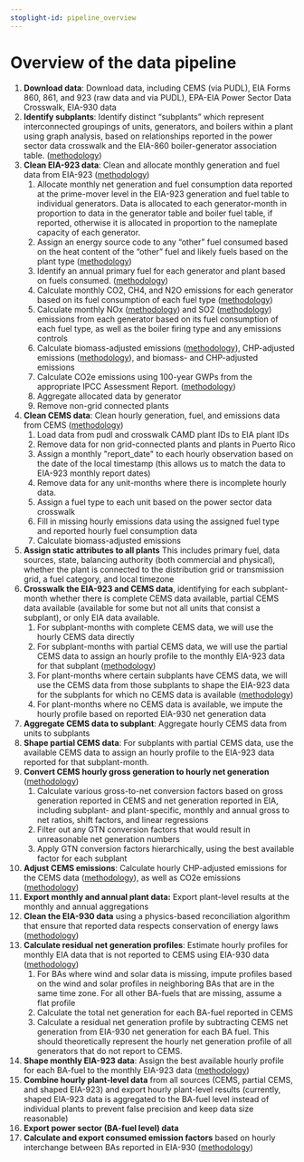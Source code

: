 ```yaml
---
stoplight-id: pipeline_overview
---
```


# Overview of the data pipeline

1. **Download data**: Download data, including CEMS (via PUDL), EIA Forms 860, 861, and 923 (raw data and via PUDL), EPA-EIA Power Sector Data Crosswalk, EIA-930 data
2. **Identify subplants**: Identify distinct “subplants” which represent interconnected groupings of units, generators, and boilers within a plant using graph analysis, based on relationships reported in the power sector data crosswalk and the EIA-860 boiler-generator association table. ([methodology](../Methodology/Data%20Aggregation/Subplant%20Aggregation.md))
3. **Clean EIA-923 data**: Clean and allocate monthly generation and fuel data from EIA-923 ([methodology](../Methodology/Data%20Cleaning/EIA-923%20Data.md))
    1. Allocate monthly net generation and fuel consumption data reported at the prime-mover level in the EIA-923 generation and fuel table to individual generators. Data is allocated to each generator-month in proportion to data in the generator table and boiler fuel table, if reported, otherwise it is allocated in proportion to the nameplate capacity of each generator.
    2. Assign an energy source code to any “other” fuel consumed based on the heat content of the “other” fuel and likely fuels based on the plant type ([methodology](../Methodology/Emissions%20Calculations/Assigning%20Energy%20Source%20Codes.md))
    3. Identify an annual primary fuel for each generator and plant based on fuels consumed. ([methodology](../Methodology/Data%20Aggregation/Plant%20Primary%20Fuel.md))
    4. Calculate monthly CO2, CH4, and N2O emissions for each generator based on its fuel consumption of each fuel type ([methodology](../Methodology/Emissions%20Calculations/GHG%20Emissions.md))
    5. Calculate monthly NOx ([methodology](../Methodology/Emissions%20Calculations/NOx%20Emissions.md)) and SO2 ([methodology](../Methodology/Emissions%20Calculations/SO2%20Emissions.md)) emissions from each generator based on its fuel consumption of each fuel type, as well as the boiler firing type and any emissions controls
    6. Calculate biomass-adjusted emissions ([methodology](../Methodology/Emissions%20Calculations/Adjusting%20Emissions%20for%20Biomass.md)), CHP-adjusted emissions ([methodology](../Methodology/Emissions%20Calculations/Adjusting%20Emissions%20for%20CHP.md)), and biomass- and CHP-adjusted emissions
    7. Calculate CO2e emissions using 100-year GWPs from the appropriate IPCC Assessment Report. ([methodology](../Methodology/Emissions%20Calculations/GHG%20Emissions.md))
    8. Aggregate allocated data by generator
    9. Remove non-grid connected plants
4. **Clean CEMS data**: Clean hourly generation, fuel, and emissions data from CEMS ([methodology](../Methodology/Data%20Cleaning/CEMS%20Data.md))
    1. Load data from pudl and crosswalk CAMD plant IDs to EIA plant IDs
    2. Remove data for non grid-connected plants and plants in Puerto Rico
    3. Assign a monthly "report_date" to each hourly observation based on the date of the local timestamp (this allows us to match the data to EIA-923 monthly report dates)
    4. Remove data for any unit-months where there is incomplete hourly data.
    5. Assign a fuel type to each unit based on the power sector data crosswalk
    6. Fill in missing hourly emissions data using the assigned fuel type and reported hourly fuel consumption data
    7. Calculate biomass-adjusted emissions
5. **Assign static attributes to all plants** This includes primary fuel, data sources, state, balancing authority (both commercial and physical), whether the plant is connected to the distribution grid or transmission grid, a fuel category, and local timezone
6. **Crosswalk the EIA-923 and CEMS data**, identifying for each subplant-month whether there is complete CEMS data available, partial CEMS data available (available for some but not all units that consist a subplant), or only EIA data available.
    1. For subplant-months with complete CEMS data, we will use the hourly CEMS data directly
    2. For subplant-months with partial CEMS data, we will use the partial CEMS data to assign an hourly profile to the monthly EIA-923 data for that subplant ([methodology](../Methodology/Assigning%20Hourly%20Profiles%20to%20Monthly%20Data/Scaling%20Partial%20CEMS%20Subplant%20Data.md))
    3. For plant-months where certain subplants have CEMS data, we will use the CEMS data from those subplants to shape the EIA-923 data for the subplants for which no CEMS data is available ([methodology](../Methodology/Assigning%20Hourly%20Profiles%20to%20Monthly%20Data/Shaping%20Partial%20CEMS%20Plant%20Data.md))
    4. For plant-months where no CEMS data is available, we impute the hourly profile based on reported EIA-930 net generation data
7. **Aggregate CEMS data to subplant**: Aggregate hourly CEMS data from units to subplants
8. **Shape partial CEMS data**: For subplants with partial CEMS data, use the available CEMS data to assign an hourly profile to the EIA-923 data reported for that subplant-month.
9. **Convert CEMS hourly gross generation to hourly net generation** ([methodology](../Methodology/Converting%20Gross%20to%20Net%20Generation.md))
    1. Calculate various gross-to-net conversion factors based on gross generation reported in CEMS and net generation reported in EIA, including subplant- and plant-specific, monthly and annual gross to net ratios, shift factors, and linear regressions
    2. Filter out any GTN conversion factors that would result in unreasonable net generation numbers
    3. Apply GTN conversion factors hierarchically, using the best available factor for each subplant
10. **Adjust CEMS emissions**: Calculate hourly CHP-adjusted emissions for the CEMS data ([methodology](../Methodology/Emissions%20Calculations/Adjusting%20Emissions%20for%20CHP.md)), as well as CO2e emissions ([methodology](../Methodology/Emissions%20Calculations/GHG%20Emissions.md))
11. **Export monthly and annual plant data:** Export plant-level results at the monthly and annual aggregations
12. **Clean the EIA-930 data** using a physics-based reconciliation algorithm that ensure that reported data respects conservation of energy laws ([methodology](../Methodology/Data%20Cleaning/EIA-930%20Data.md))
13. **Calculate residual net generation profiles**: Estimate hourly profiles for monthly EIA data that is not reported to CEMS using EIA-930 data ([methodology](../Methodology/Assigning%20Hourly%20Profiles%20to%20Monthly%20Data/Shaping%20Using%20Fleet-Specific%20Profiles.md))
    1. For BAs where wind and solar data is missing, impute profiles based on the wind and solar profiles in neighboring BAs that are in the same time zone. For all other BA-fuels that are missing, assume a flat profile
    2. Calculate the total net generation for each BA-fuel reported in CEMS
    3. Calculate a residual net generation profile by subtracting CEMS net generation from EIA-930 net generation for each BA fuel. This should theoretically represent the hourly net generation profile of all generators that do not report to CEMS.
14. **Shape monthly EIA-923 data**: Assign the best available hourly profile for each BA-fuel to the monthly EIA-923 data ([methodology](../Methodology/Assigning%20Hourly%20Profiles%20to%20Monthly%20Data/Shaping%20Using%20Fleet-Specific%20Profiles.md))
15. **Combine hourly plant-level data** from all sources (CEMS, partial CEMS, and shaped EIA-923) and export hourly plant-level results (currently, shaped EIA-923 data is aggregated to the BA-fuel level instead of individual plants to prevent false precision and keep data size reasonable)
16. **Export power sector (BA-fuel level) data**
17. **Calculate and export consumed emission factors** based on hourly interchange between BAs reported in EIA-930 ([methodology](../Methodology/Emissions%20Calculations/Consumption-based%20Emissions.md))
